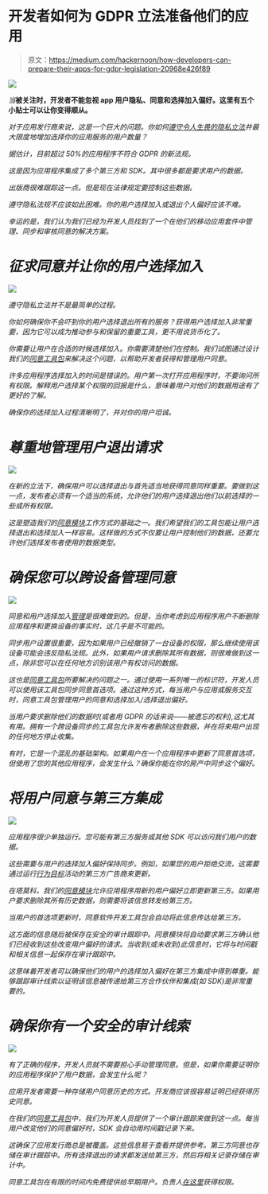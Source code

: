 # 开发者如何为 GDPR 立法准备他们的应用

> 原文：<https://medium.com/hackernoon/how-developers-can-prepare-their-apps-for-gdpr-legislation-20968e426f89>

![](img/28adf28f187d37158246dfca3391db17.png)

*当*[](https://hackernoon.com/tagged/gdpr)**被关注时，开发者不能忽视 app 用户隐私、同意和选择加入偏好。这里有五个小贴士可以让你变得顺从。**

*对于应用发行商来说，这是一个巨大的问题。你如何[遵守令人生畏的隐私立法](https://www.tamoco.com/blog/gdpr-app-devlopers-privacy)并最大限度地增加选择你的应用服务的用户数量？*

*据估计，目前超过 50%的应用程序不符合 GDPR 的新法规。*

*这是因为应用程序集成了多个第三方和 SDK。其中很多都是要求用户的数据。*

*出版商很难跟踪这一点。但是现在法律规定要控制这些数据。*

*遵守隐私法规不应该如此困难。你的用户选择加入或退出个人偏好应该不难。*

*幸运的是，我们认为我们已经为开发人员找到了一个在他们的移动应用套件中管理、同步和审核同意的解决方案。*

# *征求同意并让你的用户选择加入*

*![](img/017fc5a3221244a9571e417a51b942a8.png)*

*遵守隐私立法并不是最简单的过程。*

*你如何确保你不会吓到你的用户选择退出所有的服务？获得用户选择加入非常重要，因为它可以成为推动参与和保留的重要工具，更不用说货币化了。*

*你需要让用户在合适的时候选择加入。你需要清楚他们在控制。我们试图通过设计我们的[同意工具包](https://www.tamoco.com/app-consent-toolkit)来解决这个问题，以帮助开发者获得和管理用户同意。*

*许多应用程序选择加入的时间是错误的。用户第一次打开应用程序时，不要询问所有权限。解释用户选择某个权限的回报是什么，意味着用户对他们的数据用途有了更好的了解。*

*确保你的选择加入过程清晰明了，并对你的用户坦诚。*

# *尊重地管理用户退出请求*

*![](img/4930d1c1ca560573afcea336a9d19128.png)*

*在新的立法下，确保用户可以选择退出与首先适当地获得同意同样重要。要做到这一点，发布者必须有一个适当的系统，允许他们的用户选择退出他们以前选择的一些或所有权限。*

*这是塑造我们的[同意模块](https://www.tamoco.com/app-consent-toolkit)工作方式的基础之一。我们希望我们的工具包能让用户选择退出和选择加入一样容易。这样做的方式不仅要让用户控制他们的数据，还要允许他们选择发布者使用的数据类型。*

# *确保您可以跨设备管理同意*

*![](img/4d17f3ea152239b4c0ec6769f381508b.png)*

*同意和用户选择加入[管理](https://hackernoon.com/tagged/management)是很难做到的。但是，当你考虑到应用程序用户不断删除应用程序和更换设备的事实时，这几乎是不可能的。*

*同步用户设置很重要，因为如果用户已经撤销了一台设备的权限，那么继续使用该设备可能会违反隐私法规。此外，如果用户请求删除其所有数据，则很难做到这一点，除非您可以在任何地方识别该用户有权访问的数据。*

*这也是[同意工具包](https://www.tamoco.com/app-consent-toolkit)所要解决的问题之一。通过使用一系列唯一的标识符，开发人员可以使用该工具包同步同意首选项。通过这种方式，每当用户与应用或服务交互时，同意工具包管理用户的同意和选择加入/选择退出偏好。*

*当用户要求删除他们的数据时(或者用 GDPR 的话来说——被遗忘的权利),这尤其有用。拥有一个跨设备同步的工具包允许发布者删除这些数据，并在将来用户出现的任何地方停止收集。*

*有时，它是一个混乱的基础架构。如果用户在一个应用程序中更新了同意首选项，但使用了您的其他应用程序，会发生什么？确保你能在你的房产中同步这个偏好。*

# *将用户同意与第三方集成*

*![](img/5c9c9db21f8bf2332070c546538f5dc3.png)*

*应用程序很少单独运行。您可能有第三方服务或其他 SDK 可以访问我们用户的数据。*

*这些需要与用户的选择加入偏好保持同步。例如，如果您的用户拒绝交流，这需要通过运行[行为目标](https://www.tamoco.com/blog/what-is-behavioral-targeting/)活动的第三方广告商来更新。*

*在塔莫科，我们的[同意模块](https://www.tamoco.com/app-consent-toolkit)允许应用程序用新的用户偏好立即更新第三方。如果用户要求删除其所有历史数据，则需要将该信息转发给第三方。*

*当用户的首选项更新时，同意软件开发工具包会自动将此信息传达给第三方。*

*这方面的信息随后被保存在安全的审计跟踪中。同意模块将自动要求第三方确认他们已经收到这些改变用户偏好的请求。当收到(或未收到)此信息时，它将与时间戳和相关信息一起保存在审计跟踪中。*

*这意味着开发者可以确保他们的用户的选择加入偏好在第三方集成中得到尊重。能够跟踪审计线索以证明该信息被传递给第三方合作伙伴和集成(如 SDK)是非常重要的。*

# *确保你有一个安全的审计线索*

*![](img/07fc79287964ba7f361223d55e4119e7.png)*

*有了正确的程序，开发人员就不需要担心手动管理同意。但是，如果你需要证明你的应用程序保护了用户数据，会发生什么呢？*

*应用开发者需要一种存储用户同意历史的方式。开发商应该很容易证明已经获得历史同意。*

*在我们的[同意工具包](https://www.tamoco.com/app-consent-toolkit)中，我们为开发人员提供了一个审计跟踪来做到这一点。每当用户改变他们的同意偏好时，SDK 会自动用时间戳记录下来。*

*这确保了应用发行商总是被覆盖。这些信息易于查看并提供参考。第三方同意也存储在审计跟踪中。所有选择退出的请求都发送给第三方，然后将相关记录存储在审计中。*

*同意工具包在有限的时间内免费提供给早期用户。负责人[在这里](https://www.tamoco.com/app-consent-toolkit)获得权限。*